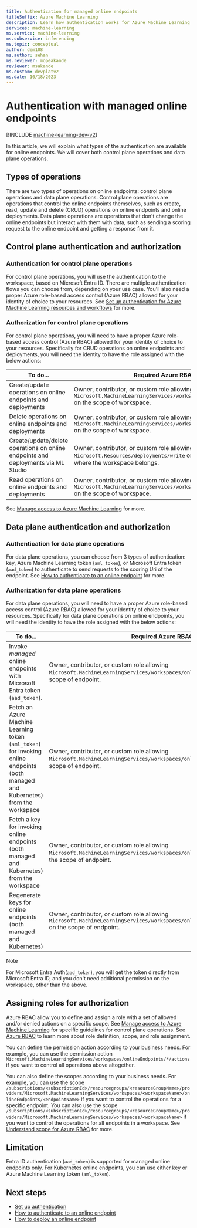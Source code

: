 ```yaml
---
title: Authentication for managed online endpoints
titleSuffix: Azure Machine Learning
description: Learn how authentication works for Azure Machine Learning managed online endpoints.
services: machine-learning
ms.service: machine-learning
ms.subservice: inferencing
ms.topic: conceptual
author: dem108
ms.author: sehan
ms.reviewer: mopeakande
reviewer: msakande
ms.custom: devplatv2
ms.date: 10/18/2023
---
```


# Authentication with managed online endpoints

[!INCLUDE [machine-learning-dev-v2](includes/machine-learning-dev-v2.md)]

In this article, we will explain what types of the authentication are available for online endpoints. We will cover both control plane operations and data plane operations.

## Types of operations

There are two types of operations on online endpoints: control plane operations and data plane operations. Control plane operations are operations that control the online endpoints themselves, such as create, read, update and delete (CRUD) operations on online endpoints and online deployments. Data plane operations are operations that don't change the online endpoints but interact with them with data, such as sending a scoring request to the online endpoint and getting a response from it.

## Control plane authentication and authorization

### Authentication for control plane operations

For control plane operations, you will use the authentication to the workspace, based on Microsoft Entra ID. There are multiple authentication flows you can choose from, depending on your use case. You'll also need a proper Azure role-based access control (Azure RBAC) allowed for your identity of choice to your resources. See [Set up authentication for Azure Machine Learning resources and workflows](how-to-setup-authentication.md) for more.

### Authorization for control plane operations

For control plane operations, you will need to have a proper Azure role-based access control (Azure RBAC) allowed for your identity of choice to your resources. Specifically for CRUD operations on online endpoints and deployments, you will need the identity to have the role assigned with the below actions:

| To do... | Required Azure RBAC action |
| -- | -- |
| Create/update operations on online endpoints and deployments | Owner, contributor, or custom role allowing `Microsoft.MachineLearningServices/workspaces/onlineEndpoints/write` on the scope of workspace. |
| Delete operations on online endpoints and deployments | Owner, contributor, or custom role allowing `Microsoft.MachineLearningServices/workspaces/onlineEndpoints/delete` on the scope of workspace. |
| Create/update/delete operations on online endpoints and deployments via ML Studio | Owner, contributor, or custom role allowing `Microsoft.Resources/deployments/write` on the scope of resource group where the workspace belongs. |
| Read operations on online endpoints and deployments | Owner, contributor, or custom role allowing `Microsoft.MachineLearningServices/workspaces/onlineEndpoints/read` on the scope of workspace. |

See [Manage access to Azure Machine Learning](how-to-assign-roles.md) for more.

## Data plane authentication and authorization

### Authentication for data plane operations

For data plane operations, you can choose from 3 types of authentication: key, Azure Machine Learning token (`aml_token`), or Microsoft Entra token (`aad_token`) to authenticate to send requests to the scoring Uri of the endpoint. See [How to authenticate to an online endpoint](how-to-authenticate-online-endpoint.md) for more.

### Authorization for data plane operations

For data plane operations, you will need to have a proper Azure role-based access control (Azure RBAC) allowed for your identity of choice to your resources. Specifically for data plane operations on online endpoints, you will need the identity to have the role assigned with the below actions:

| To do... | Required Azure RBAC action |
| -- | -- |
| Invoke *managed* online endpoints with Microsoft Entra token (`aad_token`). | Owner, contributor, or custom role allowing `Microsoft.MachineLearningServices/workspaces/onlineEndpoints/score/action` on the scope of endpoint. |
| Fetch an Azure Machine Learning token (`aml_token`) for invoking online endpoints (both managed and Kubernetes) from the workspace | Owner, contributor, or custom role allowing `Microsoft.MachineLearningServices/workspaces/onlineEndpoints/token/action` on the scope of endpoint. |
| Fetch a key for invoking online endpoints (both managed and Kubernetes) from the workspace | Owner, contributor, or custom role allowing `Microsoft.MachineLearningServices/workspaces/onlineEndpoints/listKeys/action` on the scope of endpoint. |
| Regenerate keys for online endpoints (both managed and Kubernetes) | Owner, contributor, or custom role allowing `Microsoft.MachineLearningServices/workspaces/onlineEndpoints/regenerateKeys/action` on the scope of endpoint. |

> [!NOTE]
> For Microsoft Entra Auth(`aad_token`), you will get the token directly from Microsoft Entra ID, and you don't need additional permission on the workspace, other than the above.


## Assigning roles for authorization

Azure RBAC allow you to define and assign a role with a set of allowed and/or denied actions on a specific scope. See [Manage access to Azure Machine Learning](how-to-assign-roles.md) for specific guidelines for control plane operations. See [Azure RBAC](https://learn.microsoft.com/en-us/azure/role-based-access-control/overview) to learn more about role definition, scope, and role assignment.

You can define the permission action according to your business needs. For example, you can use the permission action `Microsoft.MachineLearningServices/workspaces/onlineEndpoints/*/actions` if you want to control all operations above altogether.

You can also define the scopes according to your business needs. For example, you can use the scope `/subscriptions/<subscriptionId>/resourcegroups/<resourceGroupName>/providers/Microsoft.MachineLearningServices/workspaces/<workspaceName>/onlineEndpoints/<endpointName>` if you want to control the operations for a specific endpoint. You can also use the scope `/subscriptions/<subscriptionId>/resourcegroups/<resourceGroupName>/providers/Microsoft.MachineLearningServices/workspaces/<workspaceName>` if you want to control the operations for all endpoints in a workspace. See [Understand scope for Azure RBAC](https://learn.microsoft.com/azure/role-based-access-control/scope-overview) for more.


## Limitation

Entra ID authentication (`aad_token`) is supported for managed online endpoints only. For Kubernetes online endpoints, you can use either key or Azure Machine Learning token (`aml_token`).


## Next steps

- [Set up authentication](how-to-setup-authentication.md)
- [How to authenticate to an online endpoint](how-to-authenticate-online-endpoint.md)
- [How to deploy an online endpoint](how-to-deploy-online-endpoints.md)
